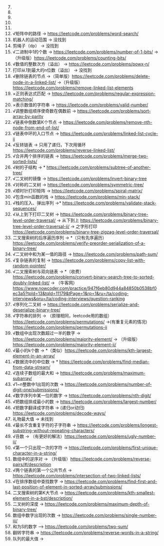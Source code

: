 7. 
8. 
9. 
10. 
11. 
12. √矩阵中的路径 -> https://leetcode.com/problems/word-search/
13. 机器人的运动范围 -> 没找到
14. 剪绳子（dp） -> 没找到 
15. √二进制中1的个数 -> https://leetcode.com/problems/number-of-1-bits/ ->（升级版）https://leetcode.com/problems/counting-bits/
16. √数值的整数次方（溢出） -> https://leetcode.com/problems/powx-n/
17. 打印从1到最大的n位数（溢出） -> 没找到
18. √删除链表的节点 ->（简单版）https://leetcode.com/problems/delete-node-in-a-linked-list/ ->（升级版）https://leetcode.com/problems/remove-linked-list-elements 
19. ×正则表达式匹配 -> https://leetcode.com/problems/regular-expression-matching/
20. ×表示数值的字符串 -> https://leetcode.com/problems/valid-number/
21. √调整数组顺序使奇数在偶数前 -> https://leetcode.com/problems/sort-array-by-parity
22. √链表中倒数第K个节点 -> https://leetcode.com/problems/remove-nth-node-from-end-of-list/
23. √链表中环的入口节点 -> https://leetcode.com/problems/linked-list-cycle-ii
24. √反转链表 -> 只用了递归，下次用循环 https://leetcode.com/problems/reverse-linked-list/
25. √合并两个排序的链表 -> https://leetcode.com/problems/merge-two-sorted-lists/
26. √树的子结构 -> * https://leetcode.com/problems/subtree-of-another-tree/
27. √二叉树的镜像 -> https://leetcode.com/problems/invert-binary-tree
28. √对称的二叉树 -> https://leetcode.com/problems/symmetric-tree/
29. √顺时针打印矩阵 -> https://leetcode.com/problems/spiral-matrix/
30. √包含min函数的栈 -> https://leetcode.com/problems/min-stack/
31. √栈的压入、弹出序列 ->* https://leetcode.com/problems/validate-stack-sequences/
32. √从上到下打印二叉树 -> https://leetcode.com/problems/binary-tree-level-order-traversal/ -> 从下到上 https://leetcode.com/problems/binary-tree-level-order-traversal-ii/ -> 之字形打印 https://leetcode.com/problems/binary-tree-zigzag-level-order-traversal/
33. 二叉搜索树的后序遍历序列 -> *（只有先序遍历）https://leetcode.com/problems/verify-preorder-serialization-of-a-binary-tree/
34. √二叉树中和为某一值的路径 -> https://leetcode.com/problems/path-sum/
35. √复杂链表的复制 -> https://leetcode.com/problems/copy-list-with-random-pointer/
36. √二叉搜索树与双向链表 -> *（收费）https://leetcode.com/problems/convert-binary-search-tree-to-sorted-doubly-linked-list/ -> （牛客网）https://www.nowcoder.com/practice/947f6eb80d944a84850b0538bf0ec3a5?tpId=13&tqId=11179&tPage=1&rp=1&ru=/ta/coding-interviews&qru=/ta/coding-interviews/question-ranking
37. √序列化二叉树 -> https://leetcode.com/problems/serialize-and-deserialize-binary-tree/
38. √字符串的排列 -> （原理相同，leetcode用的数组）https://leetcode.com/problems/permutations/ ->(有重复元素的情况) https://leetcode.com/problems/permutations-ii
39. √数组中出现次数超过一半的数字 -> https://leetcode.com/problems/majority-element/ -> （升级版） https://leetcode.com/problems/majority-element-ii/
40. √最小的k个数 -> *（类似）https://leetcode.com/problems/kth-largest-element-in-an-array/
41. √数据流中的中位数 -> * https://leetcode.com/problems/find-median-from-data-stream/
42. √连续子数组的最大和 -> https://leetcode.com/problems/maximum-subarray/
43. √1~n整数中1出现的次数 -> https://leetcode.com/problems/number-of-digit-one/submissions/
44. √数字序列中某一位的数字 -> https://leetcode.com/problems/nth-digit/
45. √把数组排成最小的数 -> https://leetcode.com/problems/largest-number/
46. √把数字翻译成字符串 -> (递归or动归) https://leetcode.com/problems/decode-ways/
47. 礼物最大值 -> 未找到
48. √最长不含重复字符的子字符串 -> https://leetcode.com/problems/longest-substring-without-repeating-characters/
49. √丑数 -> （有更好的解法）https://leetcode.com/problems/ugly-number-ii/
50. √第一个只出现一次的字符 ->  https://leetcode.com/problems/first-unique-character-in-a-string/
51. 数组中的逆序对 -> （升级版）https://leetcode.com/problems/reverse-pairs/#/description
52. √两个链表的第一个公共节点 -> https://leetcode.com/problems/intersection-of-two-linked-lists/
53. √在排序数组中查找数字 -> https://leetcode.com/problems/find-first-and-last-position-of-element-in-sorted-array/submissions/
54. 二叉搜索树的第K大节点 -> https://leetcode.com/problems/kth-smallest-element-in-a-bst/description/
55. 二叉树的深度 -> https://leetcode.com/problems/maximum-depth-of-binary-tree/
56. 数组中数字出现的次数 -> https://leetcode.com/problems/single-number-iii/
57. 和为S的数字 —> https://leetcode.com/problems/two-sum/
58. 翻转字符串 -> https://leetcode.com/problems/reverse-words-in-a-string/
59. 队列的最大值 ->